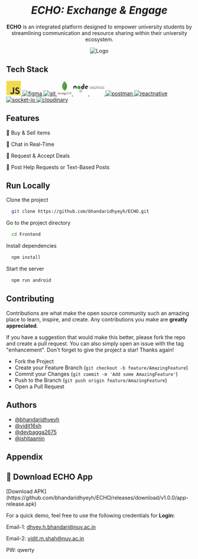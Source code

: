 <div align='center'>
<h1><strong><i>ECHO: Exchange & Engage</i></strong></h1>

**ECHO** is an integrated platform designed to empower university students by streamlining communication and resource sharing within their university ecosystem.


![Logo](Frontend/assets/images/TradeMateLogo.png)
</div>

## Tech Stack

<p align="left"> <a href="https://developer.mozilla.org/en-US/docs/Web/JavaScript" target="_blank" rel="noreferrer"> <img src="https://raw.githubusercontent.com/devicons/devicon/master/icons/javascript/javascript-original.svg" alt="javascript" width="40" height="40"/> </a> <a href="https://www.figma.com/" target="_blank" rel="noreferrer"> <img src="https://www.vectorlogo.zone/logos/figma/figma-icon.svg" alt="figma" width="40" height="40"/> </a> <a href="https://git-scm.com/" target="_blank" rel="noreferrer"> <img src="https://www.vectorlogo.zone/logos/git-scm/git-scm-icon.svg" alt="git" width="40" height="40"/> </a> <a href="https://www.mongodb.com/" target="_blank" rel="noreferrer"> <img src="https://raw.githubusercontent.com/devicons/devicon/master/icons/mongodb/mongodb-original-wordmark.svg" alt="mongodb" width="40" height="40"/> </a> <a href="https://nodejs.org" target="_blank" rel="noreferrer"> <img src="https://raw.githubusercontent.com/devicons/devicon/master/icons/nodejs/nodejs-original-wordmark.svg" alt="nodejs" width="40" height="40"/> </a> <a href="https://expressjs.com" target="_blank" rel="noreferrer"> <img src="https://raw.githubusercontent.com/devicons/devicon/master/icons/express/express-original-wordmark.svg" alt="express" width="40" height="40"/> </a> <a href="https://postman.com" target="_blank" rel="noreferrer"> <img src="https://www.vectorlogo.zone/logos/getpostman/getpostman-icon.svg" alt="postman" width="40" height="40"/> </a> <a href="https://reactnative.dev/" target="_blank" rel="noreferrer"> <img src="https://reactnative.dev/img/header_logo.svg" alt="reactnative" width="40" height="40"/> </a> <a href="https://socket.io/" target="_blank" rel="noreferrer"> <img src="https://socket.io/images/logo-dark.svg" alt="socket-io" width="40" height="40"/> </a> <a href="https://cloudinary.com/" target="_blank" rel="noreferrer"> <img src="https://upload.wikimedia.org/wikipedia/commons/thumb/b/b2/Cloudinary_logo.svg/234px-Cloudinary_logo.svg.png?20220510233823" alt="cloudinary" height="40"/> </a> </p>


## Features

🔄 Buy & Sell items

💬 Chat in Real-Time

📩 Request & Accept Deals

📝 Post Help Requests or Text-Based Posts

## Run Locally

Clone the project

```bash
  git clone https://github.com/bhandaridhyeyh/ECHO.git
```

Go to the project directory

```bash
  cd Frontend
```

Install dependencies

```bash
  npm install
```

Start the server

```bash
  npm run android
```


## Contributing

Contributions are what make the open source community such an amazing place to learn, inspire, and create. Any contributions you make are **greatly appreciated**.

If you have a suggestion that would make this better, please fork the repo and create a pull request. You can also simply open an issue with the tag "enhancement".
Don't forget to give the project a star! Thanks again!

- Fork the Project
- Create your Feature Branch (`git checkout -b feature/AmazingFeature`)
- Commit your Changes (`git commit -m 'Add some AmazingFeature'`)
- Push to the Branch (`git push origin feature/AmazingFeature`)
- Open a Pull Request
## Authors

- [@bhandaridhyeyh](https://www.github.com/bhandaridhyeyh)
- [@vidit16sh](https://www.github.com/vidit16sh)
- [@devbagga2675](https://www.github.com/devbagga2675)
- [@ishitaamin](https://www.github.com/ishitaamin)


## Appendix

<h2>📱 Download ECHO App</h2>
[Download APK](https://github.com/bhandaridhyeyh/ECHO/releases/download/v1.0.0/app-release.apk)

For a quick demo, feel free to use the following credentials for **Login:**

Email-1: dhyey.h.bhandari@nuv.ac.in

Email-2: vidit.m.shah@nuv.ac.in

PW: qwerty
